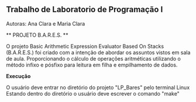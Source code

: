 ## Trabalho de Laboratorio de Programação I ##
Autoras: Ana Clara e Maria Clara

** PROJETO B.A.R.E.S. **

O projeto Basic Arithmetic Expression Evaluator Based On Stacks (B.A.R.E.S.) foi criado com a intenção de abordar os assuntos vistos em sala de aula.
Proporcionando o cálculo de operações aritméticas utilizando o método infixo e pósfixo para leitura em filha e empilhamento de dados.

**Execução**

O usuário deve entrar no diretório do projeto "LP_Bares" pelo terminal Linux
Estando dentro do diretório o usuário deve escrever o comando "make"
